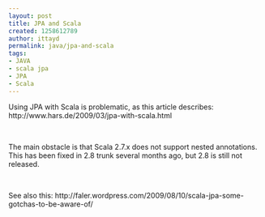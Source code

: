 ```yaml
---
layout: post
title: JPA and Scala
created: 1258612789
author: ittayd
permalink: java/jpa-and-scala
tags:
- JAVA
- scala jpa
- JPA
- Scala
---
```

<p>Using JPA with Scala is problematic, as this article describes: http://www.hars.de/2009/03/jpa-with-scala.html</p>
<p>&nbsp;</p>
<p>The main obstacle is that Scala 2.7.x does not support nested annotations. This has been fixed in 2.8 trunk several months ago, but 2.8 is still not released. </p>
<p>&nbsp;</p>
<p>See also this: http://faler.wordpress.com/2009/08/10/scala-jpa-some-gotchas-to-be-aware-of/</p>
